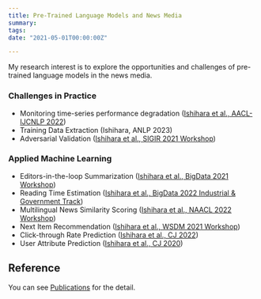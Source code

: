 ```yaml
---
title: Pre-Trained Language Models and News Media
summary:
tags:
date: "2021-05-01T00:00:00Z"

---
```


My research interest is to explore the opportunities and challenges of pre-trained language models in the news media.

### Challenges in Practice

- Monitoring time-series performance degradation ([Ishihara et al., AACL-IJCNLP 2022](https://aclanthology.org/2022.aacl-main.17/))
- Training Data Extraction (Ishihara, ANLP 2023)
- Adversarial Validation ([Ishihara et al., SIGIR 2021 Workshop](https://sigir-ecom.github.io/ecom2021/accepted-papers.html))

### Applied Machine Learning

- Editors-in-the-loop Summarization ([Ishihara et al., BigData 2021 Workshop](https://ieeexplore.ieee.org/document/9671300))
- Reading Time Estimation ([Ishihara et al., BigData 2022 Industrial & Government Track](https://ieeexplore.ieee.org/document/10020618))
- Multilingual News Similarity Scoring ([Ishihara et al., NAACL 2022 Workshop](https://aclanthology.org/2022.semeval-1.171/))
- Next Item Recommendation ([Ishihara et al., WSDM 2021 Workshop](https://ceur-ws.org/Vol-2855/challenge_short_7.pdf))
- Click-through Rate Prediction ([Ishihara et al., CJ 2022](https://cj2022.brown.columbia.edu/proceedings/))
- User Attribute Prediction ([Ishihara et al., CJ 2020](https://cj2021.northeastern.edu/research-papers/))

## Reference

You can see [Publications](https://upura.github.io/projects/publications/) for the detail.
